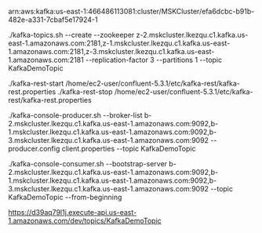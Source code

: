 arn:aws:kafka:us-east-1:466486113081:cluster/MSKCluster/efa6dcbc-b91b-482e-a331-7cbaf5e17924-1

./kafka-topics.sh --create --zookeeper z-2.mskcluster.lkezqu.c1.kafka.us-east-1.amazonaws.com:2181,z-1.mskcluster.lkezqu.c1.kafka.us-east-1.amazonaws.com:2181,z-3.mskcluster.lkezqu.c1.kafka.us-east-1.amazonaws.com:2181 --replication-factor 3 --partitions 1 --topic KafkaDemoTopic

./kafka-rest-start /home/ec2-user/confluent-5.3.1/etc/kafka-rest/kafka-rest.properties
./kafka-rest-stop /home/ec2-user/confluent-5.3.1/etc/kafka-rest/kafka-rest.properties

./kafka-console-producer.sh --broker-list b-2.mskcluster.lkezqu.c1.kafka.us-east-1.amazonaws.com:9092,b-1.mskcluster.lkezqu.c1.kafka.us-east-1.amazonaws.com:9092,b-3.mskcluster.lkezqu.c1.kafka.us-east-1.amazonaws.com:9092 --producer.config client.properties --topic KafkaDemoTopic

./kafka-console-consumer.sh --bootstrap-server b-2.mskcluster.lkezqu.c1.kafka.us-east-1.amazonaws.com:9092,b-1.mskcluster.lkezqu.c1.kafka.us-east-1.amazonaws.com:9092,b-3.mskcluster.lkezqu.c1.kafka.us-east-1.amazonaws.com:9092 --topic KafkaDemoTopic --from-beginning 

https://d39aq79l1j.execute-api.us-east-1.amazonaws.com/dev/topics/KafkaDemoTopic